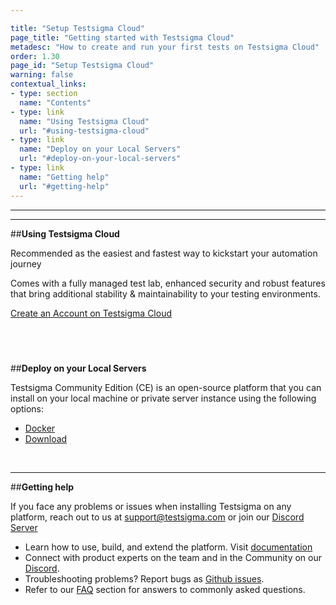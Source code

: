 ```yaml
---

title: "Setup Testsigma Cloud"
page_title: "Getting started with Testsigma Cloud"
metadesc: "How to create and run your first tests on Testsigma Cloud"
order: 1.30
page_id: "Setup Testsigma Cloud"
warning: false
contextual_links:
- type: section
  name: "Contents"
- type: link
  name: "Using Testsigma Cloud"
  url: "#using-testsigma-cloud"
- type: link
  name: "Deploy on your Local Servers"
  url: "#deploy-on-your-local-servers"
- type: link
  name: "Getting help"
  url: "#getting-help"
---
```



---
---
##**Using Testsigma Cloud**

Recommended as the easiest and fastest way to kickstart your automation journey

Comes with a fully managed test lab, enhanced security and robust features that bring additional stability & maintainability to your testing environments.

[Create an Account on Testsigma Cloud](https://testsigma.com/signup)

&emsp;
---
##**Deploy on your Local Servers**

Testsigma Community Edition (CE) is an open-source platform that you can install on your local machine or private server instance using the following options:

   * [Docker](https://testsigma.com/docs/getting-started/setup/docker/)
   * [Download](https://testsigma.com/docs/getting-started/setup/downloadable-package/)



&emsp;


---
##**Getting help**

If you face any problems or issues when installing Testsigma on any platform, reach out to us at <a href="mailto:support@testsigma.com">support@testsigma.com</a> or join our [Discord Server](https://discord.com/invite/5caWS7R6QX)

  * Learn how to use, build, and extend the platform. Visit [documentation](https://testsigma.com/docs/) 
  * Connect with product experts on the team and in the Community on our [Discord](https://discord.com/invite/5caWS7R6QX).
  * Troubleshooting problems? Report bugs as [Github issues](https://github.com/testsigmahq/testsigma/issues).
  * Refer to our [FAQ](https://testsigma.com/docs/getting-started/faqs/) section for answers to commonly asked questions.

